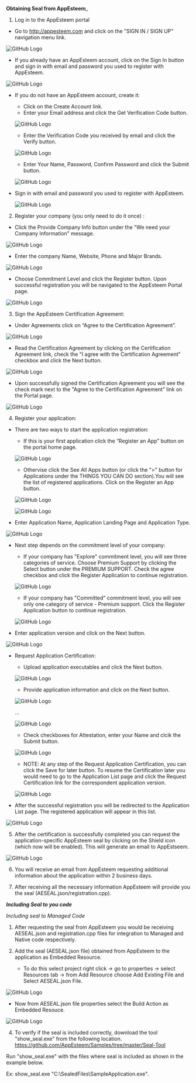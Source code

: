 **Obtaining Seal from AppEsteem**_
1) Log in to the AppEsteem portal
* Go to <http://appesteem.com> and click on the 
"SIGN IN / SIGN UP" navigation menu link.

![GitHub Logo](../media/createAccount_1.png)

* If you already have an AppEsteem account, click on the Sign In button and sign in with email and password you used to register with AppEsteem.

![GitHub Logo](../media/createAccount_2.png)

* If you do not have an AppEsteem account, create it:
    
    - Click on the Create Account link.
    - Enter your Email address and click the Get Verification Code button.

    ![GitHub Logo](../media/createAccount_3.png)

    - Enter the Verification Code you received by email and click the Verify button.

    ![GitHub Logo](../media/createAccount_4.png)

    - Enter Your Name, Password, Confirm Password and click the Submit button.

    ![GitHub Logo](../media/createAccount_5.png)

* Sign in with email and password you used to register with AppEsteem.

    ![GitHub Logo](../media/createAccount_6.png)

2) Register your company (you only need to do it once) :
* Click the Provide Company Info button under the "We need your Company Information" message. 

![GitHub Logo](../media/registerCompany1.png)

* Enter the company Name, Website, Phone and Major Brands.

![GitHub Logo](../media/registerCompany2.png)

* Choose Commitment Level and click the Register button. Upon successful registration you will be navigated to the AppEsteem Portal page.

![GitHub Logo](../media/registerCompany3.png)

3) Sign the AppEsteem Certification Agreement:

* Under Agreements click on “Agree to the Certification Agreement”.

![GitHub Logo](../media/agreeCertificationAgreement_1.png)

* Read the Certification Agreement by clicking on the Certification Agreement link, check the "I agree with the Certification Agreement" checkbox and click the Next button.

![GitHub Logo](../media/agreeCertificationAgreement_2.png)

* Upon successfully signed the Certification Agreement you will see the check mark next to the "Agree to the Certification Agreement” link on the Portal page.

![GitHub Logo](../media/agreeCertificationAgreement_3.png)

4) Register your application:

* There are two ways to start the application registration:
  - If this is your first application click the “Register an App” button on the portal home page.

  ![GitHub Logo](../media/registerApplication_1.png)

  - Othervise click the See All Apps button (or click the ">" button for Applications under the THINGS YOU CAN DO section).You will see the list of registered applications. Click on the Register an App button.
  
  ![GitHub Logo](../media/registerApplication_2.png)

  ![GitHub Logo](../media/registerApplication_3.png)

* Enter Application Name, Application Landing Page and Application Type.

![GitHub Logo](../media/registerApplication_4.png)

* Next step depends on the commitment level of your company:
  - If your company has "Explore" commitment level, you will see three categories of service. Choose Premium Support by clicking the Select button under the PREMIUM SUPPORT. Check the agree checkbox and click the Register Application to continue registration.

  ![GitHub Logo](../media/registerApplication_5.png)

  - If your company has "Committed" commitment level, you will see only one category of service - Premium support. Click the Register Application button to continue registration.
  
  ![GitHub Logo](../media/registerApplication_6.png)

* Enter application version and click on the Next button.

![GitHub Logo](../media/registerApplication_7.png)

* Request Application Certification:
  - Upload application executables and click the Next button.

  ![GitHub Logo](../media/registerApplication_8.png)

  - Provide application information and click on the Next button.
  
  ![GitHub Logo](../media/registerApplication_9.png)

  ...

  ![GitHub Logo](../media/registerApplication_10.png)

  - Check checkboxes for Attestation, enter your Name and clcik the Submit button.
  
  ![GitHub Logo](../media/registerApplication_11.png)

  - NOTE: At any step of the Request Application Certification, you can click the Save for later button. To resume the Certification later you would need to go to the Application List page and click the Request Certification link for the correspondent application version.
  
  ![GitHub Logo](../media/registerApplication_13.png)

* After the successful registration you will be redirected to the Application List page. The registered application will appear in this list.

![GitHub Logo](../media/registerApplication_12.png)

5) After the certification is successfully completed you can request the application-specific AppEsteem seal by clicking on the Shield icon (which now will be enabled). This will generate an email to AppEstseem.

![GitHub Logo](../media/requestElectronicSeal_1.png)

6) You will receive an email from AppEsteem requesting additional information about the application within 2 business days.

7) After receiving all the necessary information AppEsteem will provide you the seal (AESEAL.json/registration.cpp).

_**Including Seal to you code**_

*Including seal to Managed Code*

1) After requesting the seal from AppEsteem you would be receiving AESEAL.json and registration.cpp files for integration to Managed and Native code respectively.

3) Add the seal (AESEAL.json file) obtained from AppEsteem to the application as Embedded Resource.

   * To do this select project right click -> go to properties -> select Resources tab -> from Add Resource choose Add Existing File and Select AESEAL.json File.

 ![GitHub Logo](../media/Embeddedseal_2.png) 
   
   * Now from AESEAL.json file properties select the Build Action as Embedded Resouce.

 ![GitHub Logo](../media/EmbeddedSeal_3.png)

4) To verify if the seal is included correctly, download the tool "show_seal.exe" from the following location.
   <https://github.com/AppEsteem/Samples/tree/master/Seal-Tool>

 Run "show_seal.exe" with the files where seal is included as shown in the example below.

   Ex: show_seal.exe "C:\SealedFiles\SampleApplication.exe".